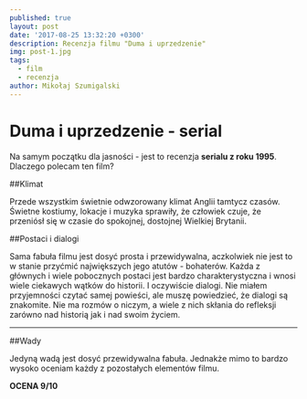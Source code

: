```yaml
---
published: true
layout: post
date: '2017-08-25 13:32:20 +0300'
description: Recenzja filmu "Duma i uprzedzenie"
img: post-1.jpg
tags:
  - film
  - recenzja
author: Mikołaj Szumigalski
---
```

# Duma i uprzedzenie - serial

Na samym początku dla jasności - jest to recenzja **serialu z roku 1995**. Dlaczego polecam ten film?


##Klimat

Przede wszystkim świetnie odwzorowany klimat Anglii tamtycz czasów. Świetne kostiumy, lokacje i muzyka sprawiły, że człowiek czuje, że przeniósł się w czasie do spokojnej, dostojnej Wielkiej Brytanii.


##Postaci i dialogi

Sama fabuła filmu jest dosyć prosta i przewidywalna, aczkolwiek nie jest to w stanie przyćmić największych jego atutów - bohaterów. Każda z głównych i wiele pobocznych postaci jest bardzo charakterystyczna i wnosi wiele ciekawych wątków do historii. I oczywiście dialogi. Nie miałem przyjemności czytać samej powieści, ale muszę powiedzieć, że dialogi są znakomite. Nie ma rozmów o niczym, a wiele z nich skłania do refleksji zarówno nad historią jak i nad swoim życiem.

---
##Wady

Jedyną wadą jest dosyć przewidywalna fabuła. Jednakże mimo to bardzo wysoko oceniam każdy z pozostałych elementów filmu.

**OCENA 9/10**
